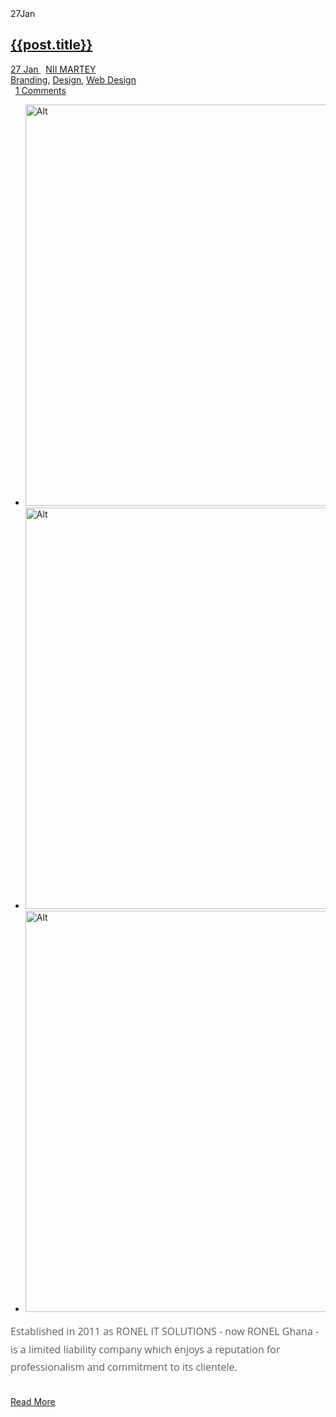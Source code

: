 ---
---
<!--      GLO POST-->
<div>
<div id="node-124" class="node node-nd-blog node-teaser clearfix">
<div class="blog-item">
<div class="blog-item-date"> <span class="date-num">27</span>Jan </div>
<!-- Post Title -->
<h2 class="blog-item-title font-alt"><a href="../blog-item/design-trends-2015-year/index.html">{{post.title}}</a></h2>
<!-- Author, Categories, Comments -->
<div class="blog-item-data"> <a href="#"><i class="fa fa-clock-o"></i> 27 Jan </a> <span class="separator">&nbsp;</span> <a href="#"><i class="fa fa-user"></i>NII MARTEY</a> <span class="separator">&nbsp;</span> <i class="fa fa-folder-open"></i>
<div class="field field-name-field-blog-category field-type-taxonomy-term-reference field-label-hidden"><a href="blog-category/branding/index.html">Branding</a>, <a href="blog-category/design/index.html">Design</a>, <a href="blog-category/website/">Web Design</a></div> <span class="separator">&nbsp;</span> <a href="#"><i class="fa fa-comments"></i> 1 Comments</a> </div>
<!-- Text Intro -->
<div class="blog-item-body">
<div class="field field-name-field-images field-type-image field-label-hidden">
<ul class="clearlist content-slider mb-40">
<li><img src="../assets/img/portfolio/macbook-pro.png" width="1140" height="642" alt="Alt" /></li>
<li><img src="../assets/img/portfolio/print-ppt.jpg" width="1140" height="642" alt="Alt" /></li>
<li><img src="../assets/img/portfolio/print.jpg" width="1140" height="642" alt="Alt" /></li>
</ul>
</div>
<div class="field field-name-body field-type-text-with-summary field-label-hidden">
<p style="box-sizing: border-box; margin: 0px 0px 2em; color: rgb(95, 95, 95); font-family: 'Open Sans', arial, sans-serif; font-size: 16px; line-height: 28.7999992370605px;">Established in 2011 as RONEL IT SOLUTIONS - now RONEL Ghana - is a limited liability company which enjoys a reputation for professionalism and commitment to its clientele. </p>
</div>
</div>
<!-- Read More Link -->
<div class="blog-item-foot"> <a href="/blog/blog-item/2017/02/ronel-history/" class="btn btn-mod btn-round  btn-small">Read More <i class="fa fa-angle-right"></i></a> </div>
</div>
</div>
</div>
                                    <!--  END GLO-->